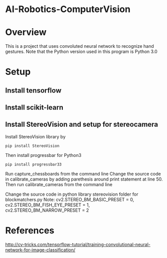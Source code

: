 # AI-Robotics-ComputerVision

# Overview
This is a project that uses convoluted neural network to recognize hand gestures.
Note that the Python version used in this program is Python 3.0

# Setup
## Install tensorflow

## Install scikit-learn

## Install StereoVision and setup for stereocamera
Install StereoVision library by 
```
pip install StereoVision
```
Then install progressbar for Python3
```
pip install progressbar33
```
Run capture_chessboards from the command line
Change the source code in calibrate_cameras by adding parethesis around print statement at line 50.
Then run calibrate_cameras from the command line

Change the source code in python library stereovision folder for blockmatchers.py
Note: cv2.STEREO_BM_BASIC_PRESET = 0, cv2.STEREO_BM_FISH_EYE_PRESET = 1, cv2.STEREO_BM_NARROW_PRESET = 2


# References
http://cv-tricks.com/tensorflow-tutorial/training-convolutional-neural-network-for-image-classification/
